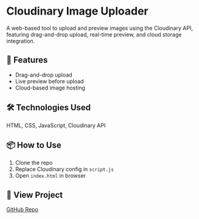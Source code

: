 # Cloudinary Image Uploader

A web-based tool to upload and preview images using the Cloudinary API, featuring drag-and-drop upload, real-time preview, and cloud storage integration.

## 🚀 Features
- Drag-and-drop upload
- Live preview before upload
- Cloud-based image hosting

## 🛠️ Technologies Used
HTML, CSS, JavaScript, Cloudinary API

## 📦 How to Use
1. Clone the repo
2. Replace Cloudinary config in `script.js`
3. Open `index.html` in browser

## 🔗 View Project
[GitHub Repo](https://github.com/yourusername/cloudinary-image-uploader)

